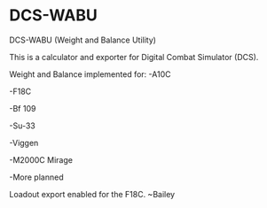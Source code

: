 # DCS-WABU
DCS-WABU (Weight and Balance Utility)

This is a calculator and exporter for Digital Combat Simulator (DCS).

Weight and Balance implemented for: 
-A10C

-F18C

-Bf 109

-Su-33

-Viggen

-M2000C Mirage

-More planned

Loadout export enabled for the F18C.
~Bailey
